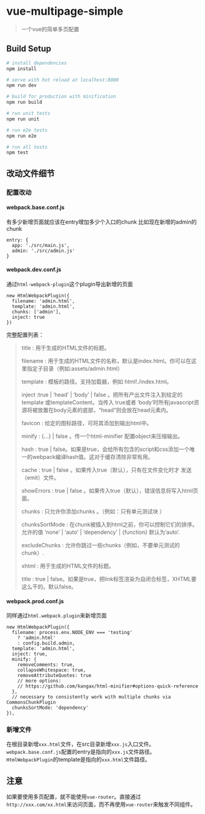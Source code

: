 # vue-multipage-simple

> 一个vue的简单多页配置

## Build Setup

``` bash
# install dependencies
npm install

# serve with hot reload at localhost:8080
npm run dev

# build for production with minification
npm run build

# run unit tests
npm run unit

# run e2e tests
npm run e2e

# run all tests
npm test
```

## 改动文件细节

### 配置改动
#### webpack.base.conf.js
有多少新增页面就应该在entry增加多少个入口的chunk
比如现在新增的admin的chunk
```
entry: {
  app: './src/main.js',
  admin: './src/admin.js'
}
```

#### webpack.dev.conf.js
通过``html-webpack-plugin``这个plugin导出新增的页面
```
new HtmlWebpackPlugin({
  filename: 'admin.html',
  template: 'admin.html',
  chunks: ['admin'],
  inject: true
})
```
完整配置列表：
> title : 用于生成的HTML文件的标题。
>
> filename : 用于生成的HTML文件的名称，默认是index.html。你可以在这里指定子目录（例如:assets/admin.html）
>
> template : 模板的路径。支持加载器，例如 html!./index.html。
>
> inject :true | ‘head’ | ‘body’ | false 。把所有产出文件注入到给定的 template 或templateContent。当传入 true或者 ‘body’时所有javascript资源将被放置在body元素的底部，“head”则会放在head元素内。
>
> favicon : 给定的图标路径，可将其添加到输出html中。
>
> minify : {…} | false 。传一个html-minifier 配置object来压缩输出。
>
> hash : true | false。如果是true，会给所有包含的script和css添加一个唯一的webpack编译hash值。这对于缓存清除非常有用。
>
> cache : true | false 。如果传入true（默认），只有在文件变化时才 发送（emit）文件。
>
> showErrors : true | false 。如果传入true（默认），错误信息将写入html页面。
>
> chunks : 只允许你添加chunks 。（例如：只有单元测试块 ）
>
> chunksSortMode : 在chunk被插入到html之前，你可以控制它们的排序。允许的值 ‘none’ | ‘auto’ | ‘dependency’ | {function} 默认为‘auto’.
>
> excludeChunks : 允许你跳过一些chunks（例如，不要单元测试的 chunk）.
>
> xhtml : 用于生成的HTML文件的标题。
> 
> title : true | false。如果是true，把link标签渲染为自闭合标签，XHTML要这么干的。默认false。

#### webpack.prod.conf.js
同样通过``html.webpack.plugin``来新增页面
```
new HtmlWebpackPlugin({
  filename: process.env.NODE_ENV === 'testing'
    ? 'admin.html'
    : config.build.admin,
  template: 'admin.html',
  inject: true,
  minify: {
    removeComments: true,
    collapseWhitespace: true,
    removeAttributeQuotes: true
    // more options:
    // https://github.com/kangax/html-minifier#options-quick-reference
  },
  // necessary to consistently work with multiple chunks via CommonsChunkPlugin
  chunksSortMode: 'dependency'
}),
```
### 新增文件
在根目录新增``xxx.html``文件，在src目录新增``xxx.js``入口文件。
`` webpack.base.conf.js``配置的entry是指向的``xxx.js``文件路径。
``HtmlWebpackPlugin``的template是指向的``xxx.html``文件路径。

## 注意
如果要使用多页配置，就不能使用``vue-router``。直接通过``http://xxx.com/xx.html``来访问页面，而不再使用``vue-router``来触发不同组件。

